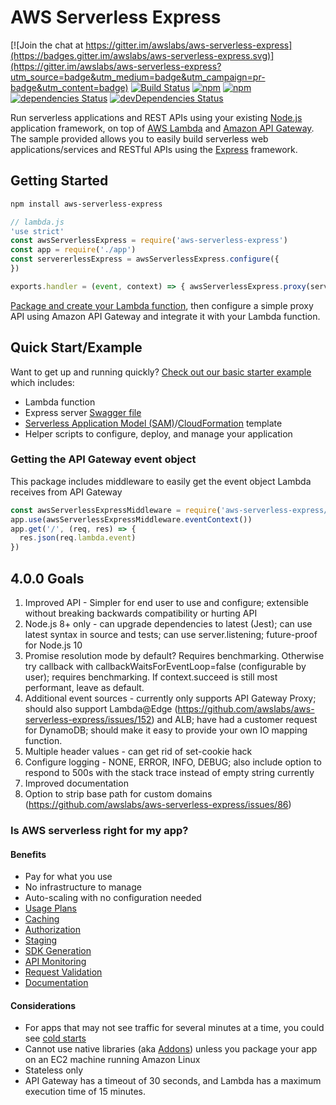 # AWS Serverless Express

[![Join the chat at https://gitter.im/awslabs/aws-serverless-express](https://badges.gitter.im/awslabs/aws-serverless-express.svg)](https://gitter.im/awslabs/aws-serverless-express?utm_source=badge&utm_medium=badge&utm_campaign=pr-badge&utm_content=badge)
[![Build Status](https://travis-ci.org/awslabs/aws-serverless-express.svg?branch=master)](https://travis-ci.org/awslabs/aws-serverless-express) [![npm](https://img.shields.io/npm/v/aws-serverless-express.svg)]() [![npm](https://img.shields.io/npm/dm/aws-serverless-express.svg)]() [![dependencies Status](https://david-dm.org/awslabs/aws-serverless-express/status.svg)](https://david-dm.org/awslabs/aws-serverless-express) [![devDependencies Status](https://david-dm.org/awslabs/aws-serverless-express/dev-status.svg)](https://david-dm.org/awslabs/aws-serverless-express?type=dev)

Run serverless applications and REST APIs using your existing [Node.js](https://nodejs.org/) application framework, on top of [AWS Lambda](https://aws.amazon.com/lambda/) and [Amazon API Gateway](https://aws.amazon.com/api-gateway/). The sample provided allows you to easily build serverless web applications/services and RESTful APIs using the [Express](https://expressjs.com/) framework.

## Getting Started

```bash
npm install aws-serverless-express
```

```js
// lambda.js
'use strict'
const awsServerlessExpress = require('aws-serverless-express')
const app = require('./app')
const servererlessExpress = awsServerlessExpress.configure({
})

exports.handler = (event, context) => { awsServerlessExpress.proxy(server, event, context) }
```

[Package and create your Lambda function](http://docs.aws.amazon.com/lambda/latest/dg/nodejs-create-deployment-pkg.html), then configure a simple proxy API using Amazon API Gateway and integrate it with your Lambda function.

## Quick Start/Example

Want to get up and running quickly? [Check out our basic starter example](examples/basic-starter) which includes:

- Lambda function
- Express server [Swagger file](http://swagger.io/specification/)
- [Serverless Application Model (SAM)](https://github.com/awslabs/serverless-application-model)/[CloudFormation](https://aws.amazon.com/cloudformation/aws-cloudformation-templates/) template
- Helper scripts to configure, deploy, and manage your application

### Getting the API Gateway event object

This package includes middleware to easily get the event object Lambda receives from API Gateway

```js
const awsServerlessExpressMiddleware = require('aws-serverless-express/middleware')
app.use(awsServerlessExpressMiddleware.eventContext())
app.get('/', (req, res) => {
  res.json(req.lambda.event)
})
```

## 4.0.0 Goals

1. Improved API - Simpler for end user to use and configure; extensible without breaking backwards compatibility or hurting API
1. Node.js 8+ only - can upgrade dependencies to latest (Jest); can use latest syntax in source and tests; can use server.listening; future-proof for Node.js 10
1. Promise resolution mode by default? Requires benchmarking. Otherwise try callback with callbackWaitsForEventLoop=false (configurable by user); requires benchmarking. If context.succeed is still most performant, leave as default.
1. Additional event sources - currently only supports API Gateway Proxy; should also support Lambda@Edge (https://github.com/awslabs/aws-serverless-express/issues/152) and ALB; have had a customer request for DynamoDB; should make it easy to provide your own IO mapping function.
1. Multiple header values - can get rid of set-cookie hack
1. Configure logging - NONE, ERROR, INFO, DEBUG; also include option to respond to 500s with the stack trace instead of empty string currently
1. Improved documentation
1. Option to strip base path for custom domains (https://github.com/awslabs/aws-serverless-express/issues/86)

### Is AWS serverless right for my app?

#### Benefits

- Pay for what you use
- No infrastructure to manage
- Auto-scaling with no configuration needed
- [Usage Plans](http://docs.aws.amazon.com/apigateway/latest/developerguide/api-gateway-api-usage-plans.html)
- [Caching](http://docs.aws.amazon.com/apigateway/latest/developerguide/api-gateway-caching.html)
- [Authorization](http://docs.aws.amazon.com/apigateway/latest/developerguide/apigateway-control-access-to-api.html)
- [Staging](http://docs.aws.amazon.com/apigateway/latest/developerguide/how-to-deploy-api.html)
- [SDK Generation](http://docs.aws.amazon.com/apigateway/latest/developerguide/how-to-generate-sdk.html)
- [API Monitoring](http://docs.aws.amazon.com/apigateway/latest/developerguide/monitoring-cloudwatch.html)
- [Request Validation](http://docs.aws.amazon.com/apigateway/latest/developerguide/api-gateway-method-request-validation.html)
- [Documentation](http://docs.aws.amazon.com/apigateway/latest/developerguide/api-gateway-documenting-api.html)

#### Considerations

- For apps that may not see traffic for several minutes at a time, you could see [cold starts](https://aws.amazon.com/blogs/compute/container-reuse-in-lambda/)
- Cannot use native libraries (aka [Addons](https://nodejs.org/api/addons.html)) unless you package your app on an EC2 machine running Amazon Linux
- Stateless only
- API Gateway has a timeout of 30 seconds, and Lambda has a maximum execution time of 15 minutes.
